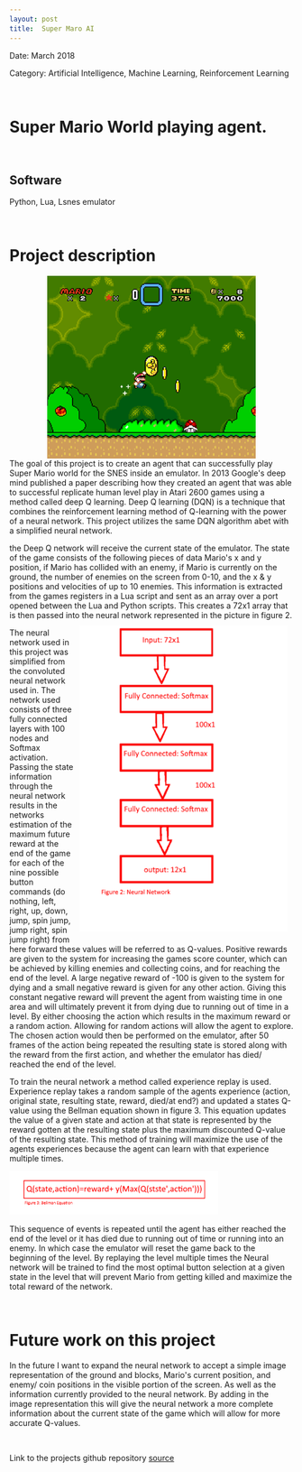 ```yaml
---
layout: post
title:  Super Maro AI
---
```

<!-- ![RPS](/img/callout.jpg){: .img-center} -->

Date: March 2018

Category: Artificial Intelligence, Machine Learning, Reinforcement Learning

&nbsp;
&nbsp;

# Super Mario World playing agent.


&nbsp;
&nbsp;

## Software

Python, Lua, Lsnes emulator

&nbsp;
&nbsp;

# Project description
<!-- ![RPS](/img/headset.jpg)
<!-- {: .img-center} -->
<img src="./proj/Winter/mario.png" width="370" style="margin-left:auto; margin-right:auto;display:block;"/>
The goal of this project is to create an agent that can successfully play Super Mario world for the  SNES inside an emulator.
 In 2013 Google's deep mind published a paper describing how they created an agent that was able to successful replicate human level play in Atari 2600 games using a method called deep Q learning. Deep Q learning (DQN) is a technique that combines the reinforcement learning method of Q-learning with the power of a neural network. This project utilizes the same DQN algorithm abet with a simplified neural network.


 the Deep Q network will receive the current state of the emulator. The state of the game consists of the following pieces of data  Mario's x and y position, if Mario has collided with an enemy, if Mario is currently on the ground, the number of enemies on the screen from 0-10, and the x & y positions and velocities of up to 10 enemies. This information is extracted from the games registers in a Lua script and sent as an array over a port opened between the Lua and Python scripts. This creates a 72x1 array that is then passed into the neural network represented in the picture in figure 2.
 <img src="./proj/Winter/NN.png" width="370" style="float: right;margin-right:auto; margin-right:auto;padding: 10px;"/>

 The neural network used in this project was simplified from the convoluted neural network used in. The network used consists of three fully connected layers with 100 nodes and Softmax activation. Passing the state information through the neural network results in the networks estimation of the maximum future reward at the end of the game for each of the nine possible button commands (do nothing, left, right, up, down, jump, spin jump, jump right, spin jump right) from here forward these values will be referred to as Q-values. Positive rewards are given to the system for increasing the games score counter, which can be achieved by killing enemies and collecting coins, and for reaching the end of the level. A large negative reward of -100 is given to the system for dying and a small negative reward is given for any other action. Giving this constant negative reward will prevent the agent from waisting time in one area and will ultimately prevent it from dying due to  running out of time in a level.
 By either choosing the action which results in the maximum reward or a random action. Allowing for random actions will allow the agent to explore. The chosen action would then be performed on the emulator, after 50 frames of the action being repeated the resulting state is stored along with the reward from the first action, and whether the emulator has died/ reached the end of the level.

 To train the neural network a method called experience replay is used. Experience replay takes a random sample of the agents experience (action, original state, resulting state, reward, died/at end?) and updated a states Q-value using the Bellman equation shown in figure 3. This equation updates the value of a given state and action at that state is represented by the reward gotten at the resulting state plus the maximum discounted Q-value of the resulting state. This method of training will maximize the use of the agents experiences because the agent can learn with that experience multiple times.

 <img src="./proj/Winter/bellmaneq.png" width="370" style="margin-left:auto; margin-left:auto;"/>

This sequence of events is repeated until the agent has either reached the end of the level or it has died due to running out of time or running into an enemy. In which case the emulator will reset the game back to the beginning of the level.
By replaying the level multiple times the Neural network will be trained to find the most optimal button selection at a given state in the level that will prevent Mario from getting killed and maximize the total reward of the network.

&nbsp;

# Future work on this project

In the future I want to expand the neural network to accept a simple image representation of the ground and blocks, Mario's current position, and enemy/ coin positions in the visible portion of the screen. As well as the information currently provided to the neural network. By adding in the image representation this will give the neural network a more complete information about the current state of the game which will allow for more accurate Q-values. 

&nbsp;
&nbsp;

Link to the projects github repository
[source](https://github.com/Laurenhut/Super-Mario-AI)
